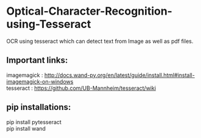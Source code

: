 # Optical-Character-Recognition-using-Tesseract
OCR using tesseract which can detect text from Image as well as pdf files. 

## Important links:

imagemagick : http://docs.wand-py.org/en/latest/guide/install.html#install-imagemagick-on-windows \
tesseract : https://github.com/UB-Mannheim/tesseract/wiki

## pip installations:

pip install pytesseract \
pip install wand
